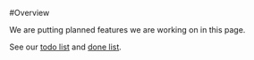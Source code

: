 #Overview

We are putting planned features we are working on in this page.

See our [todo list] and [done list].

[todo list]: https://github.com/phys-tools/pi-qmc/tree/master/features/ToDo.md
[done list]: https://github.com/phys-tools/pi-qmc/tree/master/features/Done.md